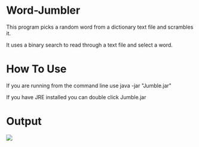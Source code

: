# Word-Jumbler
This program picks a random word from a dictionary text file and scrambles it.

It uses a binary search to read through a text file and select a word.

# How To Use

If you are running from the command line use java -jar "Jumble.jar" 

If you have JRE installed you can double click Jumble.jar



# Output
![](https://i.imgur.com/FWl1Zgz.png)
